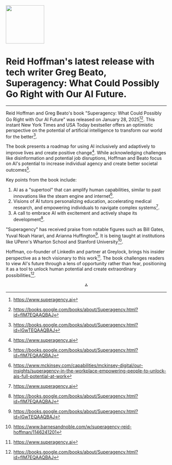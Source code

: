 <img src="https://r2cdn.perplexity.ai/pplx-full-logo-primary-dark%402x.png" class="logo" width="120"/>

# Reid Hoffman's latest release with tech writer Greg Beato, Superagency: What Could Possibly Go Right with Our AI Future.

---
Reid Hoffman and Greg Beato's book "Superagency: What Could Possibly Go Right with Our AI Future" was released on January 28, 2025[^1][^2]. This instant New York Times and USA Today bestseller offers an optimistic perspective on the potential of artificial intelligence to transform our world for the better[^6].

The book presents a roadmap for using AI inclusively and adaptively to improve lives and create positive change[^1]. While acknowledging challenges like disinformation and potential job disruptions, Hoffman and Beato focus on AI's potential to increase individual agency and create better societal outcomes[^2].

Key points from the book include:

1. AI as a "supertool" that can amplify human capabilities, similar to past innovations like the steam engine and internet[^3].
2. Visions of AI tutors personalizing education, accelerating medical research, and empowering individuals to navigate complex systems[^1].
3. A call to embrace AI with excitement and actively shape its development[^2].

"Superagency" has received praise from notable figures such as Bill Gates, Yuval Noah Harari, and Arianna Huffington[^6]. It is being taught at institutions like UPenn's Wharton School and Stanford University[^9].

Hoffman, co-founder of LinkedIn and partner at Greylock, brings his insider perspective as a tech visionary to this work[^1]. The book challenges readers to view AI's future through a lens of opportunity rather than fear, positioning it as a tool to unlock human potential and create extraordinary possibilities[^2].

<div style="text-align: center">⁂</div>

[^1]: https://www.superagency.ai

[^2]: https://books.google.com/books/about/Superagency.html?id=fIM7EQAAQBAJ

[^3]: https://www.mckinsey.com/capabilities/mckinsey-digital/our-insights/superagency-in-the-workplace-empowering-people-to-unlock-ais-full-potential-at-work

[^4]: https://www.omahonys.ie/superagency-what-could-possibly-go-right-with-our-ai-future-p-10606556.html

[^5]: https://www.simonandschuster.com/books/Superagency/Reid-Hoffman/9798893310108

[^6]: https://books.google.com/books/about/Superagency.html?id=lGwTEQAAQBAJ

[^7]: https://www.commonwealthclub.org/events/archive/video/reid-hoffman-superagency-and-our-ai-future

[^8]: https://www.linkedin.com/pulse/superagency-what-could-possibly-go-right-our-ai-arianna-huffington-xjjmf

[^9]: https://www.barnesandnoble.com/w/superagency-reid-hoffman/1146241201

[^10]: https://bookoftheday.nextbigideaclub.com/p/what-could-possibly-go-right-reid

[^11]: https://www.waterstones.com/book/superagency/reid-hoffman/greg-beato/9798893310108

